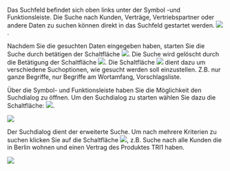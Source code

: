 Das Suchfeld befindet sich oben links unter der Symbol -und Funktionsleiste.
Die Suche nach Kunden, Verträge, Vertriebspartner oder andere Daten zu suchen können  direkt in das Suchfeld gestartet werden. ![](http://xpecto.github.io/docs/img/img_1425898635719.png). 

Nachdem Sie die gesuchten Daten eingegeben haben, starten Sie die Suche durch betätigen der Schaltfläche ![](http://xpecto.github.io/docs/img/img_1430301774652.png). 
Die Suche wird gelöscht durch die Betätigung der Schaltfläche ![](http://xpecto.github.io/docs/img/img_1429098613885.png). Die Schaltfläche ![](http://xpecto.github.io/docs/img/img_1430302905891.png) dient dazu um verschiedene Suchoptionen, wie gesucht  werden soll einzustellen. Z.B. nur ganze Begriffe, nur Begriffe am Wortamfang, Vorschlagsliste.

Über die Symbol- und Funktionsleiste haben Sie die Möglichkeit den Suchdialog zu öffnen. Um den Suchdialog zu starten  wählen Sie dazu die Schaltfläche: ![](http://xpecto.github.io/docs/img/img_1429027888314.png).

![](http://xpecto.github.io/docs/img/img_1437999785393.png)

 Der Suchdialog dient der erweiterte Suche. Um nach mehrere Kriterien zu suchen klicken Sie auf die Schaltfläche ![](http://xpecto.github.io/docs/img/img_1438066313704.png), z.B. Suche nach alle Kunden die in Berlin wohnen und einen Vertrag des Produktes TRI1 haben.

![](http://xpecto.github.io/docs/img/img_1437999710660.png)